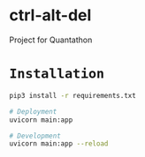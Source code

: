 # ctrl-alt-del
Project for Quantathon

# `Installation`

```sh
pip3 install -r requirements.txt

# Deployment
uvicorn main:app

# Development
uvicorn main:app --reload
```